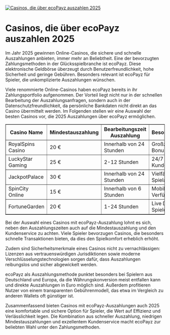 [![Casinos, die über ecoPayz auszahlen 2025](https://123-caf.pages.dev/gitsignup.png)](https://vrmoo.ru/Bt82HjjY)

<h1>Casinos, die über ecoPayz auszahlen 2025</h1>  <p>Im Jahr 2025 gewinnen Online-Casinos, die sichere und schnelle Auszahlungen anbieten, immer mehr an Beliebtheit. Eine der bevorzugten Zahlungsmethoden in der Glücksspielbranche ist ecoPayz. Diese elektronische Geldbörse überzeugt durch Benutzerfreundlichkeit, hohe Sicherheit und geringe Gebühren. Besonders relevant ist ecoPayz für Spieler, die unkomplizierte Auszahlungen wünschen.</p>  <p>Viele renommierte Online-Casinos haben ecoPayz bereits in ihr Zahlungsportfolio aufgenommen. Der Vorteil liegt nicht nur in der schnellen Bearbeitung der Auszahlungsanfragen, sondern auch in der Datenschutzfreundlichkeit, da persönliche Bankdaten nicht direkt an das Casino übermittelt werden. Im Folgenden stellen wir eine Auswahl der besten Casinos vor, die 2025 Auszahlungen über ecoPayz ermöglichen.</p>  <table border="1" cellpadding="8" cellspacing="0" style="border-collapse: collapse; width: 100%;">   <thead>     <tr>       <th>Casino Name</th>       <th>Mindestauszahlung</th>       <th>Bearbeitungszeit Auszahlung</th>       <th>Besonderheiten</th>     </tr>   </thead>   <tbody>     <tr>       <td>RoyalSpins Casino</td>       <td>20 €</td>       <td>Innerhalb von 24 Stunden</td>       <td>Großzügige Bonusangebote</td>     </tr>     <tr>       <td>LuckyStar Gaming</td>       <td>25 €</td>       <td>2-12 Stunden</td>       <td>24/7 Kundensupport</td>     </tr>     <tr>       <td>JackpotPalace</td>       <td>30 €</td>       <td>Innerhalb von 24 Stunden</td>       <td>Vielfältige Spielautomaten</td>     </tr>     <tr>       <td>SpinCity Online</td>       <td>15 €</td>       <td>Innerhalb von 6 Stunden</td>       <td>Mobile App Verfügbar</td>     </tr>     <tr>       <td>FortuneGarden</td>       <td>20 €</td>       <td>1-24 Stunden</td>       <td>Live Dealer Spiele</td>     </tr>   </tbody> </table>  <p>Bei der Auswahl eines Casinos mit ecoPayz-Auszahlung lohnt es sich, neben den Auszahlungszeiten auch auf die Mindestauszahlung und den Kundenservice zu achten. Viele Spieler bevorzugen Casinos, die besonders schnelle Transaktionen bieten, da dies den Spielkomfort erheblich erhöht.</p>  <p>Zudem sind Sicherheitsmerkmale eines Casinos nicht zu vernachlässigen: Lizenzen aus vertrauenswürdigen Jurisdiktionen sowie moderne Verschlüsselungstechnologien sorgen dafür, dass Auszahlungen reibungslos und sicher abgewickelt werden.</p>  <p>ecoPayz als Auszahlungsmethode punktet besonders bei Spielern aus Deutschland und Europa, da die Währungskonversion meist entfallen kann und direkte Auszahlungen in Euro möglich sind. Außerdem profitieren Nutzer von einem transparenten Gebührenmodell, das etwa im Vergleich zu anderen Wallets oft günstiger ist.</p>  <p>Zusammenfassend bieten Casinos mit ecoPayz-Auszahlungen auch 2025 eine komfortable und sichere Option für Spieler, die Wert auf Effizienz und Verlässlichkeit legen. Die Kombination aus schneller Auszahlung, niedrigen Mindestauszahlungen und exzellentem Kundenservice macht ecoPayz zur beliebten Wahl unter den Zahlungsmethoden.</p>